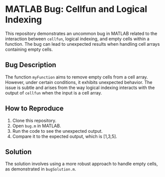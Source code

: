 # MATLAB Bug: Cellfun and Logical Indexing

This repository demonstrates an uncommon bug in MATLAB related to the interaction between `cellfun`, logical indexing, and empty cells within a function. The bug can lead to unexpected results when handling cell arrays containing empty cells.

## Bug Description
The function `myFunction` aims to remove empty cells from a cell array. However, under certain conditions, it exhibits unexpected behavior. The issue is subtle and arises from the way logical indexing interacts with the output of `cellfun` when the input is a cell array.

## How to Reproduce
1.  Clone this repository.
2.  Open `bug.m` in MATLAB.
3.  Run the code to see the unexpected output.
4.  Compare it to the expected output, which is [1,3,5].

## Solution
The solution involves using a more robust approach to handle empty cells, as demonstrated in `bugSolution.m`.
